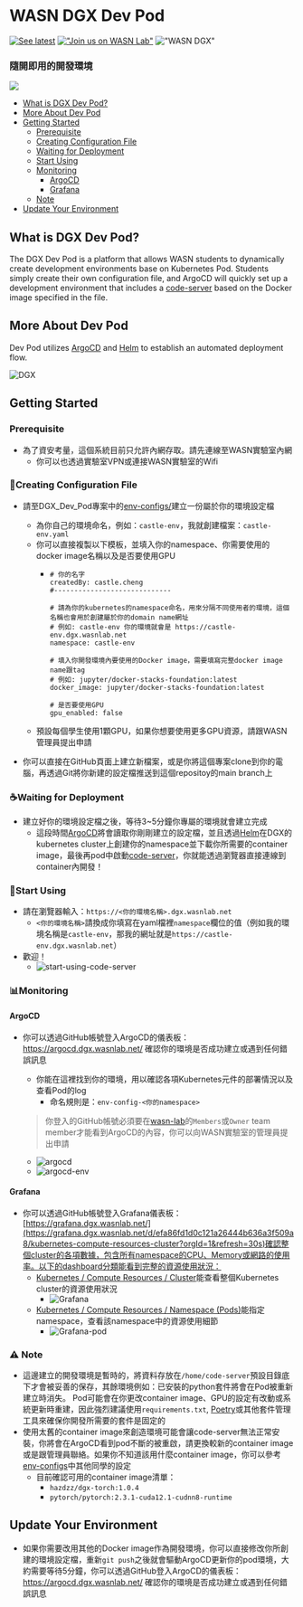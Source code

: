 # WASN DGX Dev Pod
[![See latest](https://img.shields.io/static/v1?label=Docs&message=see%20latest&color=blue)](https://github.com/wasn-lab/DGX_Dev_Pod/blob/main/README.md)
[!["Join us on WASN Lab"](https://img.shields.io/badge/join_us-WASN_Lab-gray.svg?colorB=brightgreen)](https://wasn.csie.ncu.edu.tw/)
!["WASN DGX"](https://img.shields.io/badge/WASN-DGX-gray.svg?colorB=purple)
### 隨開即用的開發環境
![](./docs/assets/start-using.png)

<!-- toc -->
- [What is DGX Dev Pod?](#what-is-dgx-dev-pod)
- [More About Dev Pod](#more-about-dev-pod)
- [Getting Started](#getting-started)
    - [Prerequisite](#prerequisite)
    - [Creating Configuration File](#creating-configuration-file)
    - [Waiting for Deployment](#️waiting-for-deployment)
    - [Start Using](#start-using)
    - [Monitoring](#monitoring)
        - [ArgoCD](#argocd)
        - [Grafana](#grafana)
    - [Note](#️-note)
- [Update Your Environment](#update-your-environment)
<!-- tocstop -->

## What is DGX Dev Pod?
The DGX Dev Pod is a platform that allows WASN students to dynamically create development environments base on Kubernetes Pod. Students simply create their own configuration file, and ArgoCD will quickly set up a development environment that includes a [code-server](https://github.com/coder/code-server) based on the Docker image specified in the file.

## More About Dev Pod
Dev Pod utilizes [ArgoCD](https://argo-cd.readthedocs.io/en/stable/) and [Helm](https://helm.sh/) to establish an automated deployment flow.

![DGX](./docs/assets/DGX-architecture.png)

## Getting Started
### Prerequisite
- 為了資安考量，這個系統目前只允許內網存取。請先連線至WASN實驗室內網
    - 你可以也透過實驗室VPN或連接WASN實驗室的Wifi

### 📝Creating Configuration File
- 請至DGX_Dev_Pod專案中的[env-configs/](/env-configs/)建立一份屬於你的環境設定檔
    - 為你自己的環境命名，例如：`castle-env`，我就創建檔案：`castle-env.yaml`
    - 你可以直接複製以下模板，並填入你的namespace、你需要使用的docker image名稱以及是否要使用GPU
      - ```
        # 你的名字
        createdBy: castle.cheng
        #-----------------------------

        # 請為你的kubernetes的namespace命名，用來分隔不同使用者的環境，這個名稱也會用於創建屬於你的domain name網址
        # 例如: castle-env 你的環境就會是 https://castle-env.dgx.wasnlab.net
        namespace: castle-env

        # 填入你開發環境內要使用的Docker image，需要填寫完整docker image name跟tag
        # 例如: jupyter/docker-stacks-foundation:latest
        docker_image: jupyter/docker-stacks-foundation:latest

        # 是否要使用GPU
        gpu_enabled: false
        ```
    - 預設每個學生使用1顆GPU，如果你想要使用更多GPU資源，請跟WASN管理員提出申請

- 你可以直接在GitHub頁面上建立新檔案，或是你將這個專案clone到你的電腦，再透過Git將你新建的設定檔推送到這個repositoy的main branch上

### ☕️Waiting for Deployment
- 建立好你的環境設定檔之後，等待3~5分鐘你專屬的環境就會建立完成
    - 這段時間[ArgoCD](https://argo-cd.readthedocs.io/en/stable/)將會讀取你剛剛建立的設定檔，並且透過[Helm](https://helm.sh/)在DGX的kubernetes cluster上創建你的namespace並下載你所需要的container image，最後再pod中啟動[code-server](https://github.com/coder/code-server)，你就能透過瀏覽器直接連線到container內開發！

### 🎉Start Using
- 請在瀏覽器輸入：`https://<你的環境名稱>.dgx.wasnlab.net`
    - `<你的環境名稱>`請換成你填寫在yaml檔裡`namespace`欄位的值（例如我的環境名稱是`castle-env`，那我的網址就是`https://castle-env.dgx.wasnlab.net`）
- 歡迎！
    - ![start-using-code-server](./docs/assets/start-using.png)

### 📊Monitoring
#### ArgoCD
- 你可以透過GitHub帳號登入ArgoCD的儀表板：https://argocd.dgx.wasnlab.net/ 確認你的環境是否成功建立或遇到任何錯誤訊息
    - 你能在這裡找到你的環境，用以確認各項Kubernetes元件的部署情況以及查看Pod的log
        - 命名規則是：`env-config-<你的namespace>`
    > 你登入的GitHub帳號必須要在[wasn-lab](https://github.com/wasn-lab)的`Members`或`Owner` team member才能看到ArgoCD的內容，你可以向WASN實驗室的管理員提出申請

    - ![argocd](./docs/assets/argocd.png)
    - ![argocd-env](./docs/assets/argocd-env.png)

#### Grafana
- 你可以透過GitHub帳號登入Grafana儀表板：[https://grafana.dgx.wasnlab.net/](https://grafana.dgx.wasnlab.net/d/efa86fd1d0c121a26444b636a3f509a8/kubernetes-compute-resources-cluster?orgId=1&refresh=30s)確認整個cluster的各項數據，包含所有namespace的CPU、Memory或網路的使用率。以下的dashboard分類能看到完整的資源使用狀況：
    - [Kubernetes / Compute Resources / Cluster](https://grafana.dgx.wasnlab.net/d/efa86fd1d0c121a26444b636a3f509a8/kubernetes-compute-resources-cluster?orgId=1&refresh=30s)能查看整個Kubernetes cluster的資源使用狀況
        - ![Grafana](./docs/assets/grafana.png)
    - [Kubernetes / Compute Resources / Namespace (Pods)](https://grafana.dgx.wasnlab.net/d/85a562078cdf77779eaa1add43ccec1e/kubernetes-compute-resources-namespace-pods?orgId=1&refresh=30s&from=now-1h&to=now)能指定namespace，查看該namespace中的資源使用細節
        - ![Grafana-pod](/docs/assets/grafana-pod.png)

### ⚠️ Note
 - 這邊建立的開發環境是暫時的，將資料存放在`/home/code-server`預設目錄底下才會被妥善的保存，其餘環境例如：已安裝的python套件將會在Pod被重新建立時消失。 Pod可能會在你更改container image、GPU的設定有改動或系統更新時重建，因此強烈建議使用`requirements.txt`, [Poetry](https://python-poetry.org/)或其他套件管理工具來確保你開發所需要的套件是固定的
 - 使用太舊的container image來創造環境可能會讓code-server無法正常安裝，你將會在ArgoCD看到pod不斷的被重啟，請更換較新的container image或是跟管理員聯絡。如果你不知道該用什麼container image，你可以參考[env-configs](/env-configs/)中其他同學的設定
    - 目前確認可用的container image清單：
        - `hazdzz/dgx-torch:1.0.4`
        - `pytorch/pytorch:2.3.1-cuda12.1-cudnn8-runtime`

## Update Your Environment
- 如果你需要改用其他的Docker image作為開發環境，你可以直接修改你所創建的環境設定檔，重新`git push`之後就會驅動ArgoCD更新你的pod環境，大約需要等待5分鐘，你可以透過GitHub登入ArgoCD的儀表板：https://argocd.dgx.wasnlab.net/ 確認你的環境是否成功建立或遇到任何錯誤訊息
